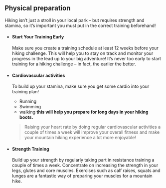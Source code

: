 ## Physical preparation
   Hiking isn’t just a stroll in your local park – but requires strength and stamina, so it’s important you must put in the correct training beforehand!

* #### Start Your Training Early
    Make sure you create a training schedule at least 12 weeks before your hiking challenge. This will help you to stay on track and monitor your progress in the lead up to your big adventure! It’s never too early to start training for a hiking challenge – in fact, the earlier the better.


* #### Cardiovascular activities
    To build up your stamina, make sure you get some cardio into your training plan!
    * Running
    * Swimming
    * walking
    **this will help you prepare for long days in your hiking boots.**

    >Raising your heart rate by doing regular cardiovascular activities a couple of times a week will improve your overall fitness and make your mountain hiking experience a lot more enjoyable!

* #### Strength Training
    Build up your strength by regularly taking part in resistance training a couple of times a week. Concentrate on increasing the strength in your legs, glutes and core muscles. Exercises such as calf raises, squats and lunges are a fantastic way of preparing your muscles for a mountain hike.
